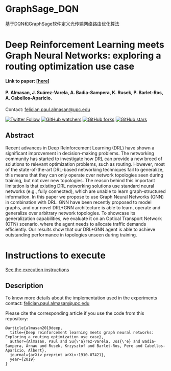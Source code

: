 # GraphSage_DQN
基于DQN和GraphSage软件定义光传输网络路由优化算法
# Deep Reinforcement Learning meets Graph Neural Networks: exploring a routing optimization use case
#### Link to paper: [[here](https://arxiv.org/abs/1910.07421)]
#### P. Almasan, J. Suárez-Varela, A. Badia-Sampera, K. Rusek, P. Barlet-Ros, A. Cabellos-Aparicio.
 
Contact: <felician.paul.almasan@upc.edu>

[![Twitter Follow](https://img.shields.io/twitter/follow/PaulAlmasan?style=social)](https://twitter.com/PaulAlmasan)
[![GitHub watchers](https://img.shields.io/github/watchers/knowledgedefinednetworking/DRL-GNN?style=social&label=Watch)](https://github.com/knowledgedefinednetworking/DRL-GNN)
[![GitHub forks](https://img.shields.io/github/forks/knowledgedefinednetworking/DRL-GNN?style=social&label=Fork)](https://github.com/knowledgedefinednetworking/DRL-GNN)
[![GitHub stars](https://img.shields.io/github/stars/knowledgedefinednetworking/DRL-GNN?style=social&label=Star)](https://github.com/knowledgedefinednetworking/DRL-GNN)

## Abstract
Recent advances in Deep Reinforcement Learning (DRL) have shown a significant improvement in decision-making problems. The networking community has started to investigate how DRL can provide a new breed of solutions to relevant optimization problems, such as routing. However, most of the state-of-the-art DRL-based networking techniques fail to generalize, this means that they can only operate over network topologies seen during training, but not over new topologies. The reason behind this important limitation is that existing DRL networking solutions use standard neural networks (e.g., fully connected), which are unable to learn graph-structured information. In this paper we propose to use Graph Neural Networks (GNN) in combination with DRL. GNN have been recently proposed to model graphs, and our novel DRL+GNN architecture is able to learn, operate and generalize over arbitrary network topologies. To showcase its generalization capabilities, we evaluate it on an Optical Transport Network (OTN) scenario, where the agent needs to allocate traffic demands efficiently. Our results show that our DRL+GNN agent is able to achieve outstanding performance in topologies unseen during training.  

# Instructions to execute

[See the execution instructions](https://github.com/knowledgedefinednetworking/DRL-GNN/blob/master/DQN/README.md)

## Description

To know more details about the implementation used in the experiments contact: [felician.paul.almasan@upc.edu](mailto:felician.paul.almasan@upc.edu)

Please cite the corresponding article if you use the code from this repository:

```
@article{almasan2019deep,
  title={Deep reinforcement learning meets graph neural networks: Exploring a routing optimization use case},
  author={Almasan, Paul and Su{\'a}rez-Varela, Jos{\'e} and Badia-Sampera, Arnau and Rusek, Krzysztof and Barlet-Ros, Pere and Cabellos-Aparicio, Albert},
  journal={arXiv preprint arXiv:1910.07421},
  year={2019}
}
```
